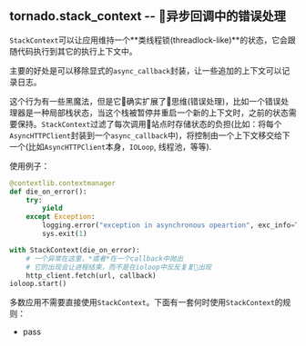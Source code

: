 ## tornado.stack_context -- 异步回调中的错误处理

`StackContext`可以让应用维持一个**类线程锁(threadlock-like)**的状态，它会跟随代码执行到其它的执行上下文中。

主要的好处是可以移除显式的`async_callback`封装，让一些追加的上下文可以记录日志。

这个行为有一些黑魔法，但是它确实扩展了思维(错误处理)，比如一个错误处理器是一种局部栈状态，当这个栈被暂停并重启一个新的上下文时，之前的状态需要保持。`StackContext`过滤了每次调用站点时存储状态的负担(比如：将每个`AsyncHTTPClient`封装到一个`async_callback`中)，将控制由一个上下文移交给下一个(比如`AsyncHTTPClient`本身，`IOLoop`, 线程池，等等).

使用例子：

```python
@contextlib.contextmanager
def die_on_error():
    try:
        yield
    except Exception:
        logging.error("exception in asynchronous opeartion", exc_info=True)
        sys.exit(1)

with StackContext(die_on_error):
    # 一个异常在这里，*或者*在一个callback中抛出
    # 它的出现会让进程结束，而不是在ioloop中反反复复出现
    http_client.fetch(url, callback)
ioloop.start()
```

多数应用不需要直接使用`StackContext`。下面有一套何时使用`StackContext`的规则：

- pass

